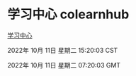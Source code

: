 # 学习中心 colearnhub
[学习中心](http://27.19.33.125:56308/colearnhub/)

2022年 10月 11日 星期二 15:20:03 CST

2022年 10月 11日 星期二 07:20:03 GMT

